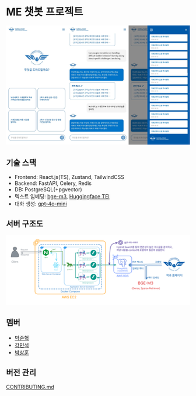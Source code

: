 # ME 챗봇 프로젝트

![UI](./docs/main_ui.png)

## 기술 스택

- Frontend: React.js(TS), Zustand, TailwindCSS
- Backend: FastAPI, Celery, Redis
- DB: PostgreSQL(+pgvector)
- 텍스트 임베딩: [bge-m3](https://huggingface.co/BAAI/bge-m3), [Huggingface TEI](https://github.com/huggingface/text-embeddings-inference)
- 대화 생성: [gpt-4o-mini](https://platform.openai.com/docs/models/gpt-4o-mini)

## 서버 구조도

![Server Architecture Diagram](./docs/server-architecture-diagram.png)


## 멤버

- [박준혁](https://github.com/JakeFRCSE)
- [강민석](https://github.com/myeolinmalchi)
- [박상훈](https://github.com/sanghunii)

## 버전 관리

[CONTRIBUTING.md](./CONTRIBUTING.md)
